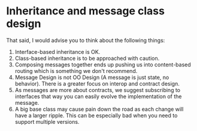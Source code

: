 # Inheritance and message class design

That said, I would advise you to think about the following things:
1. Interface-based inheritance is OK.
1. Class-based inheritance is to be approached with caution.
1. Composing messages together ends up pushing us into content-based routing which is something we don't recommend.
1. Message Design is not OO Design (A message is just state, no behavior). 
   There is a greater focus on interop and contract design.
1. As messages are more about contracts, we suggest subscribing to interfaces that way you can easily 
   evolve the implementation of the message.
1. A big base class may cause pain down the road as each change will have a larger ripple. 
   This can be especially bad when you need to support multiple versions.
